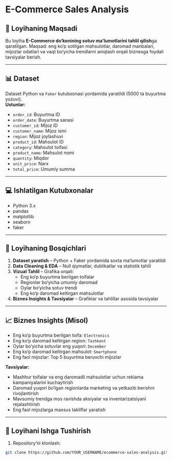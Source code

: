 # E-Commerce Sales Analysis

## 📌 Loyihaning Maqsadi
Bu loyiha **E-Commerce do‘konining sotuv ma’lumotlarini tahlil qilish**ga qaratilgan. Maqsad: eng ko‘p sotilgan mahsulotlar, daromad manbalari, mijozlar odatlari va vaqt bo‘yicha trendlarni aniqlash orqali biznesga foydali tavsiyalar berish.

---

## 📊 Dataset
Dataset Python va `Faker` kutubxonasi yordamida yaratildi (5000 ta buyurtma yozuvi).  
**Ustunlar:**
- `order_id`: Buyurtma ID
- `order_date`: Buyurtma sanasi
- `customer_id`: Mijoz ID
- `customer_name`: Mijoz ismi
- `region`: Mijoz joylashuvi
- `product_id`: Mahsulot ID
- `category`: Mahsulot toifasi
- `product_name`: Mahsulot nomi
- `quantity`: Miqdor
- `unit_price`: Narx
- `total_price`: Umumiy summa

---

## 💻 Ishlatilgan Kutubxonalar
- Python 3.x  
- pandas  
- matplotlib  
- seaborn  
- faker  

---

## 🚀 Loyihaning Bosqichlari
1. **Dataset yaratish** – Python + Faker yordamida soxta ma’lumotlar yaratildi  
2. **Data Cleaning & EDA** – Null qiymatlar, dublikatlar va statistik tahlil  
3. **Vizual Tahlil** – Grafika orqali:  
   - Eng ko‘p buyurtma berilgan toifalar  
   - Regionlar bo‘yicha umumiy daromad  
   - Oylar bo‘yicha sotuv trendi  
   - Eng ko‘p daromad keltirgan mahsulotlar  
4. **Biznes Insights & Tavsiyalar** – Grafiklar va tahlillar asosida tavsiyalar  

---

## 📈 Biznes Insights (Misol)
- Eng ko‘p buyurtma berilgan toifa: `Electronics`  
- Eng ko‘p daromad keltirgan region: `Tashkent`  
- Oylar bo‘yicha sotuvlar eng yuqori: `December`  
- Eng ko‘p daromad keltirgan mahsulot: `Smartphone`  
- Eng faol mijozlar: Top 5 buyurtma beruvchi mijozlar

**Tavsiyalar:**
- Mashhur toifalar va eng daromadli mahsulotlar uchun reklama kampaniyalarini kuchaytirish  
- Daromad yuqori bo‘lgan regionlarda marketing va yetkazib berishni rivojlantirish  
- Mavsumiy trendga mos ravishda aksiyalar va inventarizatsiyani rejalashtirish  
- Eng faol mijozlarga maxsus takliflar yaratish  

---

## 📂 Loyihani Ishga Tushirish
1. Repository’ni klonlash:  
```bash
git clone https://github.com/YOUR_USERNAME/ecommerce-sales-analysis.git

